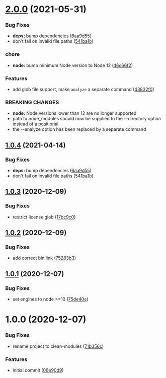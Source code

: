 # [2.0.0](https://github.com/duniul/clean-modules/compare/v1.0.3...v2.0.0) (2021-05-31)


### Bug Fixes

* **deps:** bump dependencies ([6aa9d55](https://github.com/duniul/clean-modules/commit/6aa9d556fe0fa42b70966c6e7788442dae7a3426))
* don't fail on invalid file paths ([541ba1b](https://github.com/duniul/clean-modules/commit/541ba1b3ca033b90df414fdcf6cea5f655daf3ae))


### chore

* **node:** bump minimum Node version to Node 12 ([d6c66f2](https://github.com/duniul/clean-modules/commit/d6c66f2ab75ec03a573b848c396d74316fc085d6))


### Features

* add glob file support, make `analyze` a separate command ([43832f0](https://github.com/duniul/clean-modules/commit/43832f08582ef55f33c7ee481c949a267a8f8a1d))


### BREAKING CHANGES

* **node:** Node versions lower than 12 are no longer supported
* path to node_modules should now be supplied to the --directory option instead of a positional
* the --analyze option has been replaced by a separate command

## [1.0.4](https://github.com/duniul/clean-modules/compare/v1.0.3...v1.0.4) (2021-04-14)


### Bug Fixes

* **deps:** bump dependencies ([6aa9d55](https://github.com/duniul/clean-modules/commit/6aa9d556fe0fa42b70966c6e7788442dae7a3426))
* don't fail on invalid file paths ([541ba1b](https://github.com/duniul/clean-modules/commit/541ba1b3ca033b90df414fdcf6cea5f655daf3ae))

## [1.0.3](https://github.com/duniul/clean-modules/compare/v1.0.2...v1.0.3) (2020-12-09)


### Bug Fixes

* restrict license glob ([17bc9c0](https://github.com/duniul/clean-modules/commit/17bc9c029f8197a7cb4514fd11eef32023855243))

## [1.0.2](https://github.com/duniul/clean-modules/compare/v1.0.1...v1.0.2) (2020-12-09)


### Bug Fixes

* add correct bin link ([75283b3](https://github.com/duniul/clean-modules/commit/75283b3b0e5a42597e90209f60f85e83fc7429d7))

## [1.0.1](https://github.com/duniul/clean-modules/compare/v1.0.0...v1.0.1) (2020-12-07)


### Bug Fixes

* set engines to node >=10 ([75de40e](https://github.com/duniul/clean-modules/commit/75de40eca44847cefb269b2b36ce2f36b27a93ca))

# 1.0.0 (2020-12-07)


### Bug Fixes

* rename project to clean-modules ([71b356c](https://github.com/duniul/clean-modules/commit/71b356cda4f5587e5db526bcd7a82c9e575f2b4f))


### Features

* initial commit ([06e90d9](https://github.com/duniul/clean-modules/commit/06e90d944633dea3854b0a3f2571c0ebac874ad0))
